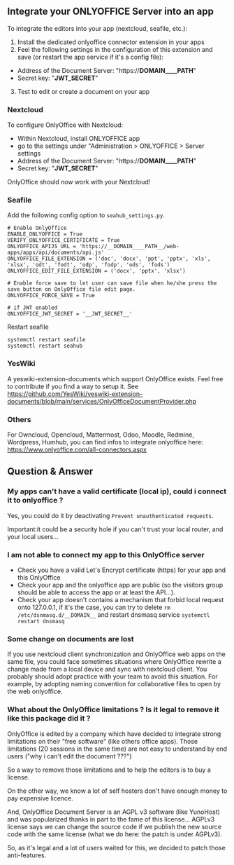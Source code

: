 ## Integrate your ONLYOFFICE Server into an app

To integrate the editors into your app (nextcloud, seafile, etc.):
1. Install the dedicated onlyoffice connector extension in your apps
2. Feel the following settings in the configuration of this extension and save (or restart the app service if it's a config file):
  - Address of the Document Server: "https://__DOMAIN____PATH__"
  - Secret key: "__JWT_SECRET__"
3. Test to edit or create a document on your app

### Nextcloud
To configure OnlyOffice with Nextcloud:

- Within Nextcloud, install ONLYOFFICE app
- go to the settings under "Administration > ONLYOFFICE > Server settings
- Address of the Document Server: "https://__DOMAIN____PATH__"
- Secret key: "__JWT_SECRET__"

OnlyOffice should now work with your Nextcloud!

### Seafile
Add the following config option to `seahub_settings.py`.
```
# Enable OnlyOffice
ENABLE_ONLYOFFICE = True
VERIFY_ONLYOFFICE_CERTIFICATE = True
ONLYOFFICE_APIJS_URL = 'https://__DOMAIN____PATH__/web-apps/apps/api/documents/api.js'
ONLYOFFICE_FILE_EXTENSION = ('doc', 'docx', 'ppt', 'pptx', 'xls', 'xlsx', 'odt', 'fodt', 'odp', 'fodp', 'ods', 'fods')
ONLYOFFICE_EDIT_FILE_EXTENSION = ('docx', 'pptx', 'xlsx')

# Enable force save to let user can save file when he/she press the save button on OnlyOffice file edit page.
ONLYOFFICE_FORCE_SAVE = True

# if JWT enabled
ONLYOFFICE_JWT_SECRET = '__JWT_SECRET__'
```

Restart seafile
```
systemctl restart seafile
systemctl restart seahub
```

### YesWiki
A yeswiki-extension-documents which support OnlyOffice exists.
Feel free to contribute if you find a way to setup it.
See https://github.com/YesWiki/yeswiki-extension-documents/blob/main/services/OnlyOfficeDocumentProvider.php

### Others

For Owncloud, Opencloud, Mattermost, Odoo, Moodle, Redmine, Wordpress, Humhub, you can find infos to integrate onlyoffice here: https://www.onlyoffice.com/all-connectors.aspx


## Question & Answer
### My apps can't have a valid certificate (local ip), could i connect it to onlyoffice ?
Yes, you could do it by deactivating `Prevent unauthenticated requests`. 

Important:it could be a security hole if you can't trust your local router, and your local users...

### I am not able to connect my app to this OnlyOffice server
 - Check you have a valid Let's Encrypt certificate (https) for your app and this OnlyOffice
 - Check your app and the onlyoffice app are public (so the visitors group should be able to access the app or at least the API...).
 - Check your app doesn't contains a mechanism that forbid local request onto 127.0.0.1, if it's the case, you can try to delete `rm /etc/dsnmasq.d/__DOMAIN__` and restart dnsmasq service `systemctl restart dnsmasq`

### Some change on documents are lost
If you use nextcloud client synchronization and OnlyOffice web apps on the same file, you could face sometimes situations where OnlyOffice rewrite a change made from a local device and sync with nextcloud client. You probably should adopt practice with your team to avoid this situation. For example, by adopting naming convention for collaborative files to open by the web onlyoffice.

### What about the OnlyOffice limitations ? Is it legal to remove it like this package did it ?
OnlyOffice is edited by a company which have decided to integrate strong limitations on their "free software" (like others office apps). Those limitations (20 sessions in the same time) are not easy to understand by end users ("why i can't edit the document ???")

So a way to remove those limitations and to help the editors is to buy a license.

On the other way, we know a lot of self hosters don't have enough money to pay expensive licence.

And, OnlyOffice Document Server is an AGPL v3 software (like YunoHost) and was popularized thanks in part to the fame of this license... AGPLv3 license says we can change the source code if we publish the new source code with the same license (what we do here: the patch is under AGPLv3). 

So, as it's legal and a lot of users waited for this, we decided to patch those anti-features.
